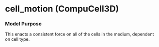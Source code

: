 # cell_motion (CompuCell3D)

### Model Purpose

This enacts a consistent force on all of the cells in the medium, dependent on cell type.
